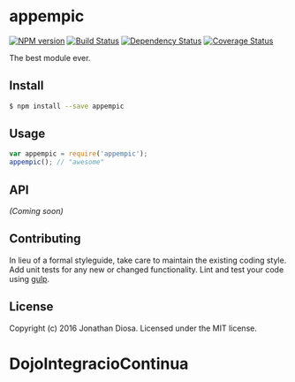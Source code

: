 # appempic 
[![NPM version][npm-image]][npm-url] [![Build Status][travis-image]][travis-url] [![Dependency Status][daviddm-url]][daviddm-image] [![Coverage Status][coveralls-image]][coveralls-url]

The best module ever.


## Install

```bash
$ npm install --save appempic
```


## Usage

```javascript
var appempic = require('appempic');
appempic(); // "awesome"
```

## API

_(Coming soon)_


## Contributing

In lieu of a formal styleguide, take care to maintain the existing coding style. Add unit tests for any new or changed functionality. Lint and test your code using [gulp](http://gulpjs.com/).


## License

Copyright (c) 2016 Jonathan Diosa. Licensed under the MIT license.



[npm-url]: https://npmjs.org/package/appempic
[npm-image]: https://badge.fury.io/js/appempic.svg
[travis-url]: https://travis-ci.org/jadiosa/appempic
[travis-image]: https://travis-ci.org/jadiosa/appempic.svg?branch=master
[daviddm-url]: https://david-dm.org/jadiosa/appempic.svg?theme=shields.io
[daviddm-image]: https://david-dm.org/jadiosa/appempic
[coveralls-url]: https://coveralls.io/r/jadiosa/appempic
[coveralls-image]: https://coveralls.io/repos/jadiosa/appempic/badge.png
# DojoIntegracioContinua
